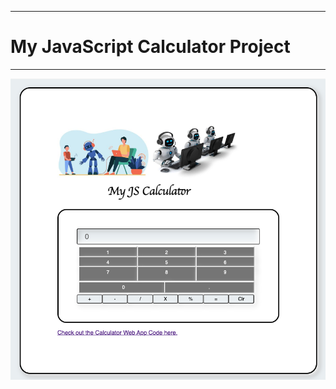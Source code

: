******************************
# My JavaScript Calculator Project
*******************************

![](./assets/CalculatorScreenShot.png)
